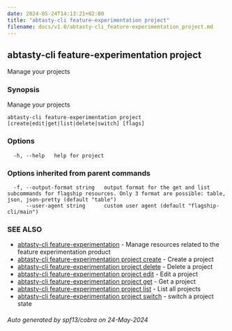 ```yaml
---
date: 2024-05-24T14:13:21+02:00
title: "abtasty-cli feature-experimentation project"
filename: docs/v1.0/abtasty-cli_feature-experimentation_project.md
---
```

## abtasty-cli feature-experimentation project

Manage your projects

### Synopsis

Manage your projects

```
abtasty-cli feature-experimentation project [create|edit|get|list|delete|switch] [flags]
```

### Options

```
  -h, --help   help for project
```

### Options inherited from parent commands

```
  -f, --output-format string   output format for the get and list subcommands for flagship resources. Only 3 format are possible: table, json, json-pretty (default "table")
      --user-agent string      custom user agent (default "flagship-cli/main")
```

### SEE ALSO

* [abtasty-cli feature-experimentation](/docs/v1.0/abtasty-cli_feature-experimentation.md)	 - Manage resources related to the feature experimentation product
* [abtasty-cli feature-experimentation project create](/docs/v1.0/abtasty-cli_feature-experimentation_project_create.md)	 - Create a project
* [abtasty-cli feature-experimentation project delete](/docs/v1.0/abtasty-cli_feature-experimentation_project_delete.md)	 - Delete a project
* [abtasty-cli feature-experimentation project edit](/docs/v1.0/abtasty-cli_feature-experimentation_project_edit.md)	 - Edit a project
* [abtasty-cli feature-experimentation project get](/docs/v1.0/abtasty-cli_feature-experimentation_project_get.md)	 - Get a project
* [abtasty-cli feature-experimentation project list](/docs/v1.0/abtasty-cli_feature-experimentation_project_list.md)	 - List all projects
* [abtasty-cli feature-experimentation project switch](/docs/v1.0/abtasty-cli_feature-experimentation_project_switch.md)	 - switch a project state

###### Auto generated by spf13/cobra on 24-May-2024
